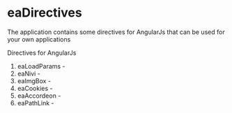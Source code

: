 # eaDirectives
The application contains some directives for AngularJs that can be used for your own applications

Directives for AngularJs
1. eaLoadParams - 
2. eaNivi - 
3. eaImgBox - 
4. eaCookies - 
5. eaAccordeon - 
6. eaPathLink - 
